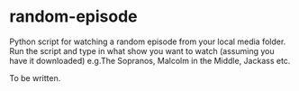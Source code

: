 # random-episode
Python script for watching a random episode from your local media folder. Run the script and type in what show you want to watch (assuming you have it downloaded) e.g.The Sopranos, Malcolm in the Middle, Jackass etc.

To be written.

